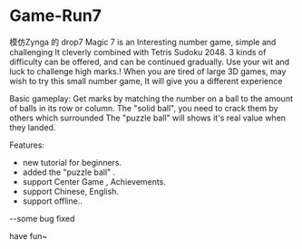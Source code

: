 # Game-Run7
模仿Zynga 的 drop7
Magic 7 is an Interesting number game, simple and challenging
It cleverly combined with Tetris Sudoku 2048.
3 kinds of difficulty can be offered, and can be continued gradually.
Use your wit and luck to challenge high marks.!
When you are tired of large 3D games, may wish to try this small number game,
It will give you a different experience

Basic gameplay:
Get marks by matching the number on a ball to the amount of balls in its row or column.
The "solid ball", you need to crack them by others which surrounded 
The "puzzle ball" will shows it's real value when they landed.

Features:
- new tutorial for beginners.
- added the "puzzle ball" .
- support Center Game , Achievements.
- support Chinese, English.
- support offline..

--some bug fixed

have fun~

